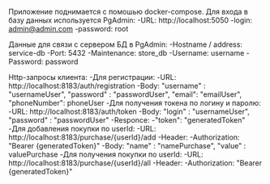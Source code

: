 Приложение поднимается с помошью docker-compose.
Для входа в базу данных используется PgAdmin:
-URL: http://localhost:5050
-login: admin@admin.com
-password: root

Данные для связи с сервером БД в PgAdmin:
-Hostname / address: service-db
-Port: 5432
-Maintenance: store_db
-Username: username
-Password: password

Http-запросы клиента:
-Для регистрации:
  -URL: http://localhost:8183/auth/registration
  -Body: 
    "username" : "usernameUser",
    "password" : "passwordUser",
    "email": "emailUser",
    "phoneNumber": phoneUser
-Для получения токена по логину и паролю:
  -URL: http://localhost:8183/auth/token
  -Body: 
    "login" : "usernameUser",
    "password" : "passwordUser"
  -Responce:
    -"token": "generatedToken"
-Для добавления покупки по userId:
  -URL: http://localhost:8183/purchase/{userId}/add
  -Header:
    -Authorization: "Bearer {generatedToken}"
  -Body: 
    "name" : "namePurchase",
    "value" : valuePurchase
-Для получения покупки по userId:
  -URL: http://localhost:8183/purchase/{userId}/all
  -Header:
    -Authorization: "Bearer {generatedToken}"
  
  
    
    
